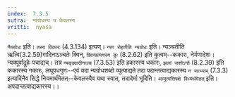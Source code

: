 ```yaml
---
index:  7.3.5
sutra:  न्यग्रोधस्य च केवलस्य
vritti:  nyasa
---
```


`नैयग्रोधः` इति। `तस्य विकारः` (4.3.134) इत्यण्।
`न्यग रोहतीति न्यग्रोधः` इति। न्यञ्चतीति ऋत्वि(3.2.59)गादिनाऽञ्चतेः क्विन्, `क्विन्प्रत्ययस्य कुः` (8.2.62) इति कुत्वम्--ककारः, नेर्यणादेशः। न्यक्पूर्वाद्रूहेः पचाद्यच्। तत्र `न्यङ्क्वादीनाञ्च` (7.3.53) इति हकारस्य धकारः, `झलां जशोऽन्ते` (8.2.39) इति ककारस्य गकारः, लघूपधगुणः--एवं यदा न्यग्रोधशब्दो व्युत्पाद्यते तदा पदान्तत्वाद्यकारस्य `न य्वाभ्याम्` (7.3.3) इत्यादिनैव सिद्धे नियमार्थंमेतत्--केवलस्यैव यथा स्यात्, तदादेर्मा भूदिति। `अव्युत्पत्तिपक्षे विध्यर्थमेतत्` इति। अपदान्तत्वाद्यकारस्य।।

